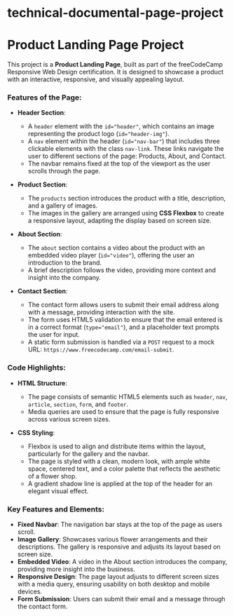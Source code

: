 # technical-documental-page-project
# Product Landing Page Project

This project is a **Product Landing Page**, built as part of the freeCodeCamp Responsive Web Design certification. It is designed to showcase a product with an interactive, responsive, and visually appealing layout.

### Features of the Page:
- **Header Section**:
  - A `header` element with the `id="header"`, which contains an image representing the product logo (`id="header-img"`).
  - A `nav` element within the header (`id="nav-bar"`) that includes three clickable elements with the class `nav-link`. These links navigate the user to different sections of the page: Products, About, and Contact.
  - The navbar remains fixed at the top of the viewport as the user scrolls through the page.

- **Product Section**:
  - The `products` section introduces the product with a title, description, and a gallery of images.
  - The images in the gallery are arranged using **CSS Flexbox** to create a responsive layout, adapting the display based on screen size.
  
- **About Section**:
  - The `about` section contains a video about the product with an embedded video player (`id="video"`), offering the user an introduction to the brand.
  - A brief description follows the video, providing more context and insight into the company.

- **Contact Section**:
  - The contact form allows users to submit their email address along with a message, providing interaction with the site.
  - The form uses HTML5 validation to ensure that the email entered is in a correct format (`type="email"`), and a placeholder text prompts the user for input.
  - A static form submission is handled via a `POST` request to a mock URL: `https://www.freecodecamp.com/email-submit`.

### Code Highlights:
- **HTML Structure**: 
  - The page consists of semantic HTML5 elements such as `header`, `nav`, `article`, `section`, `form`, and `footer`.
  - Media queries are used to ensure that the page is fully responsive across various screen sizes.
  
- **CSS Styling**:
  - Flexbox is used to align and distribute items within the layout, particularly for the gallery and the navbar.
  - The page is styled with a clean, modern look, with ample white space, centered text, and a color palette that reflects the aesthetic of a flower shop.
  - A gradient shadow line is applied at the top of the header for an elegant visual effect.

### Key Features and Elements:
- **Fixed Navbar**: The navigation bar stays at the top of the page as users scroll.
- **Image Gallery**: Showcases various flower arrangements and their descriptions. The gallery is responsive and adjusts its layout based on screen size.
- **Embedded Video**: A video in the About section introduces the company, providing more insight into the business.
- **Responsive Design**: The page layout adjusts to different screen sizes with a media query, ensuring usability on both desktop and mobile devices.
- **Form Submission**: Users can submit their email and a message through the contact form.

